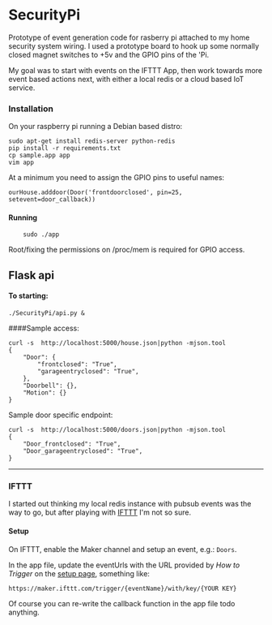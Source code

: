 
# SecurityPi

Prototype of event generation code for rasberry pi attached to my home security system wiring.  I used a prototype board to hook up some normally closed magnet switches to +5v and the GPIO pins of the 'Pi.

My goal was to start with events on the IFTTT App, then work towards more event based actions next, with either a local redis or a cloud based IoT service.


### Installation

On your raspberry pi running a Debian based distro:

    sudo apt-get install redis-server python-redis
    pip install -r requirements.txt
    cp sample.app app
    vim app

    

At a minimum you need to assign the GPIO pins to useful names:

    ourHouse.adddoor(Door('frontdoorclosed', pin=25, setevent=door_callback))

#### Running

        sudo ./app 

Root/fixing the permissions on /proc/mem is required for GPIO access.     
        

## Flask api

#### To starting:

    ./SecurityPi/api.py &


####Sample access:

    curl -s  http://localhost:5000/house.json|python -mjson.tool
    {
        "Door": {
            "frontclosed": "True",
            "garageentryclosed": "True",
        },
        "Doorbell": {},
        "Motion": {}
    }

Sample door specific endpoint:


    curl -s  http://localhost:5000/doors.json|python -mjson.tool
    {
        "Door_frontclosed": "True",
        "Door_garageentryclosed": "True",
    }


---


### IFTTT

I started out thinking my local redis instance with pubsub events was the way to go,
but after playing with [IFTTT](http://www.ifttt.com) I'm not so sure.

#### Setup

On IFTTT, enable the Maker channel and setup an event, e.g.: `Doors`.

In the app file, update the eventUrls with the URL provided by _How to Trigger_ on the [setup page](https://ifttt.com/maker), something like:


    https://maker.ifttt.com/trigger/{eventName}/with/key/{YOUR KEY}


Of course you can re-write the callback function in the app file todo anything.

